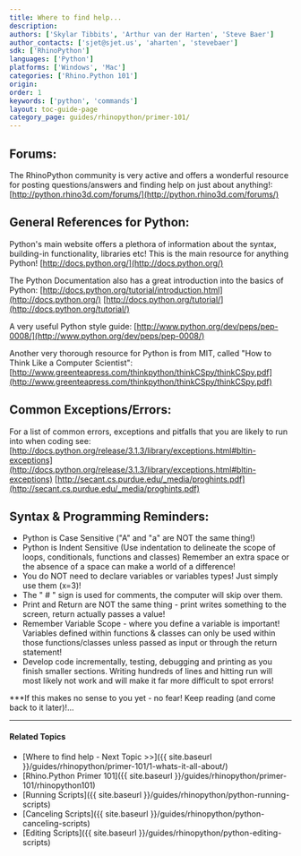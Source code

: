 ```yaml
---
title: Where to find help...
description:
authors: ['Skylar Tibbits', 'Arthur van der Harten', 'Steve Baer']
author_contacts: ['sjet@sjet.us', 'aharten', 'stevebaer']
sdk: ['RhinoPython']
languages: ['Python']
platforms: ['Windows', 'Mac']
categories: ['Rhino.Python 101']
origin:
order: 1
keywords: ['python', 'commands']
layout: toc-guide-page
category_page: guides/rhinopython/primer-101/
---
```


## Forums:

The RhinoPython community is very active and offers a wonderful resource for posting questions/answers and finding help on just about anything!:
[http://python.rhino3d.com/forums/](http://python.rhino3d.com/forums/)


## General References for Python:

Python's main website offers a plethora of information about the syntax, building-in functionality, libraries etc! This is the main resource for anything Python!
[http://docs.python.org/](http://docs.python.org/)

The Python Documentation also has a great introduction into the basics of Python:
[http://docs.python.org/tutorial/introduction.html](http://docs.python.org/)
[http://docs.python.org/tutorial/](http://docs.python.org/tutorial/)

A very useful Python style guide:
[http://www.python.org/dev/peps/pep-0008/](http://www.python.org/dev/peps/pep-0008/)

Another very thorough resource for Python is from MIT, called "How to Think Like a Computer Scientist":
[http://www.greenteapress.com/thinkpython/thinkCSpy/thinkCSpy.pdf](http://www.greenteapress.com/thinkpython/thinkCSpy/thinkCSpy.pdf)


## Common Exceptions/Errors:

For a list of common errors, exceptions and pitfalls that you are likely to run into when coding see:
[http://docs.python.org/release/3.1.3/library/exceptions.html#bltin-exceptions](http://docs.python.org/release/3.1.3/library/exceptions.html#bltin-exceptions)
[http://secant.cs.purdue.edu/_media/proghints.pdf](http://secant.cs.purdue.edu/_media/proghints.pdf)


## Syntax & Programming Reminders:

- Python is Case Sensitive ("A" and "a" are NOT the same thing!)
- Python is Indent Sensitive (Use indentation to delineate the scope of loops, conditionals, functions and classes)
  Remember an extra space or the absence of a space can make a world of a difference!
- You do NOT need to declare variables or variables types! Just simply use them (x=3)!
- The " # " sign is used for comments, the computer will skip over them.
- Print and Return are NOT the same thing - print writes something to the screen, return actually passes a value!
- Remember Variable Scope - where you define a variable is important!  Variables defined within functions & classes can only be used within those functions/classes unless passed as input or through the return statement!
- Develop code incrementally, testing, debugging and printing as you finish smaller sections. Writing hundreds of lines and hitting run will most likely not work and will make it far more difficult to spot errors!


***If this makes no sense to you yet - no fear! Keep reading (and come back to it later)!...

---

#### Related Topics

- [Where to find help - Next Topic >>]({{ site.baseurl }}/guides/rhinopython/primer-101/1-whats-it-all-about/)
- [Rhino.Python Primer 101]({{ site.baseurl }}/guides/rhinopython/primer-101/rhinopython101)
- [Running Scripts]({{ site.baseurl }}/guides/rhinopython/python-running-scripts)
- [Canceling Scripts]({{ site.baseurl }}/guides/rhinopython/python-canceling-scripts)
- [Editing Scripts]({{ site.baseurl }}/guides/rhinopython/python-editing-scripts)
